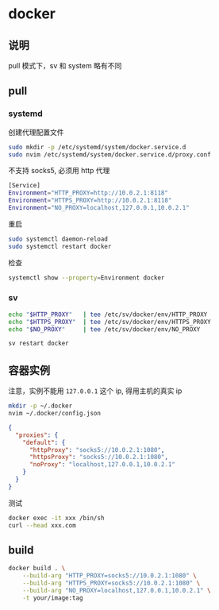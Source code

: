 # docker

## 说明

pull 模式下，sv 和 system 略有不同

## pull

### systemd

创建代理配置文件

```sh
sudo mkdir -p /etc/systemd/system/docker.service.d
sudo nvim /etc/systemd/system/docker.service.d/proxy.conf
```

不支持 socks5, 必须用 http 代理

```sh
[Service]
Environment="HTTP_PROXY=http://10.0.2.1:8118"
Environment="HTTPS_PROXY=http://10.0.2.1:8118"
Environment="NO_PROXY=localhost,127.0.0.1,10.0.2.1"
```

重启

```sh
sudo systemctl daemon-reload
sudo systemctl restart docker
```

检查

```sh
systemctl show --property=Environment docker
```

### sv

```sh
echo "$HTTP_PROXY"   | tee /etc/sv/docker/env/HTTP_PROXY
echo "$HTTPS_PROXY"  | tee /etc/sv/docker/env/HTTPS_PROXY
echo "$NO_PROXY"     | tee /etc/sv/docker/env/NO_PROXY

sv restart docker
```

## 容器实例

注意，实例不能用 `127.0.0.1` 这个 ip, 得用主机的真实 ip

```sh
mkdir -p ~/.docker
nvim ~/.docker/config.json
```

```json
{
  "proxies": {
    "default": {
      "httpProxy": "socks5://10.0.2.1:1080",
      "httpsProxy": "socks5://10.0.2.1:1080",
      "noProxy": "localhost,127.0.0.1,10.0.2.1"
    }
  }
}
```

测试

```sh
docker exec -it xxx /bin/sh
curl --head xxx.com
```

## build

```sh
docker build . \
    --build-arg "HTTP_PROXY=socks5://10.0.2.1:1080" \
    --build-arg "HTTPS_PROXY=socks5://10.0.2.1:1080" \
    --build-arg "NO_PROXY=localhost,127.0.0.1,10.0.2.1" \
    -t your/image:tag
```
